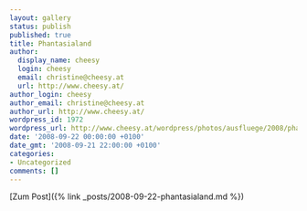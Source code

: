 ```yaml
---
layout: gallery
status: publish
published: true
title: Phantasialand
author:
  display_name: cheesy
  login: cheesy
  email: christine@cheesy.at
  url: http://www.cheesy.at/
author_login: cheesy
author_email: christine@cheesy.at
author_url: http://www.cheesy.at/
wordpress_id: 1972
wordpress_url: http://www.cheesy.at/wordpress/photos/ausfluege/2008/phantasialand/
date: '2008-09-22 00:00:00 +0100'
date_gmt: '2008-09-21 22:00:00 +0100'
categories:
- Uncategorized
comments: []
---
```


[Zum Post]({% link _posts/2008-09-22-phantasialand.md %})
<!--:-->
